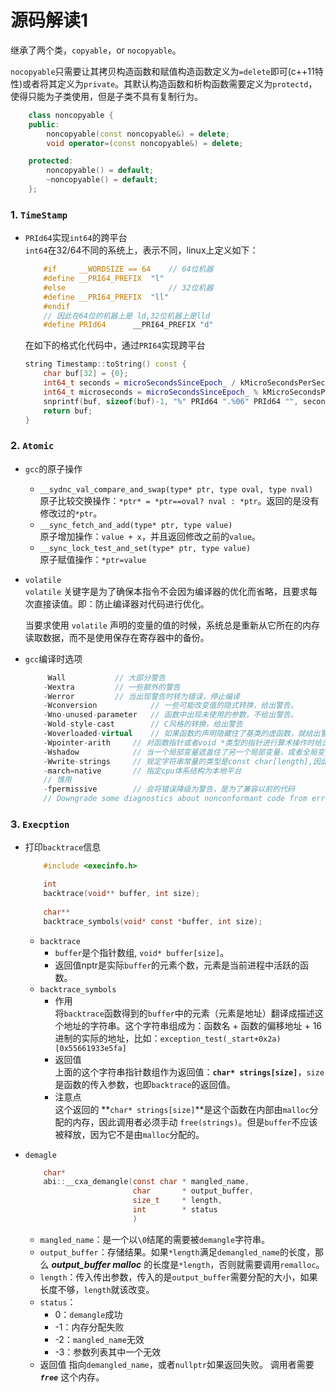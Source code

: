 # 源码解读1
继承了两个类，`copyable`，or `nocopyable`。  

`nocopyable`只需要让其拷贝构造函数和赋值构造函数定义为`=delete`即可(c++11特性)或者将其定义为`private`。其默认构造函数和析构函数需要定义为`protectd`，使得只能为子类使用，但是子类不具有复制行为。
```cpp
    class noncopyable {
    public:
        noncopyable(const noncopyable&) = delete;
        void operator=(const noncopyable&) = delete;

    protected:
        noncopyable() = default;
        ~noncopyable() = default;
    };
```
### 1. `TimeStamp`
+ `PRId64`实现`int64`的跨平台   
    `int64`在32/64不同的系统上，表示不同，linux上定义如下：
    ```cpp
        #if     __WORDSIZE == 64    // 64位机器 
        #define __PRI64_PREFIX	"l" 
        #else                       // 32位机器
        #define __PRI64_PREFIX	"ll"
        #endif
        // 因此在64位的机器上是 ld,32位机器上是lld
        #define PRId64		__PRI64_PREFIX "d"
    ```
    在如下的格式化代码中，通过`PRI64`实现跨平台
    ```cpp
    string Timestamp::toString() const {
        char buf[32] = {0};
        int64_t seconds = microSecondsSinceEpoch_ / kMicroSecondsPerSecond;   // 整数
        int64_t microseconds = microSecondsSinceEpoch_ % kMicroSecondsPerSecond;  // 余数
        snprintf(buf, sizeof(buf)-1, "%" PRId64 ".%06" PRId64 "", seconds, microseconds);
        return buf;
    }
    ```
### 2. `Atomic`
+ `gcc`的原子操作
    + `__sydnc_val_compare_and_swap(type* ptr, type oval, type nval)`    
    原子比较交换操作：`*ptr* = *ptr==oval? nval : *ptr`。返回的是没有修改过的`*ptr`。
    + `__sync_fetch_and_add(type* ptr, type value)`  
    原子增加操作：`value + x`，并且返回修改之前的`value`。
    + `__sync_lock_test_and_set(type* ptr, type value)`  
    原子赋值操作：`*ptr=value`
+ `volatile`  
  `volatile` 关键字是为了确保本指令不会因为编译器的优化而省略，且要求每次直接读值。即：防止编译器对代码进行优化。

  当要求使用 `volatile` 声明的变量的值的时候，系统总是重新从它所在的内存读取数据，而不是使用保存在寄存器中的备份。

+ `gcc`编译时选项
    ```cpp
         Wall			// 大部分警告 
        -Wextra			// 一些额外的警告
        -Werror			// 当出现警告时转为错误，停止编译
        -Wconversion		    // 一些可能改变值的隐式转换，给出警告。
        -Wno-unused-parameter	// 函数中出现未使用的参数，不给出警告。
        -Wold-style-cast		// C风格的转换，给出警告
        -Woverloaded-virtual	// 如果函数的声明隐藏住了基类的虚函数，就给出警告。
        -Wpointer-arith		// 对函数指针或者void *类型的指针进行算术操作时给出警告
        -Wshadow		    // 当一个局部变量遮盖住了另一个局部变量，或者全局变量时，给出警告。
        -Wwrite-strings		// 规定字符串常量的类型是const char[length],因此,把这样的地址复制给 non-const char *指针将产生警告.这些警告能够帮助你在编译期间发现企图写入字符串常量 的代码
        -march=native		// 指定cpu体系结构为本地平台
        // 慎用
        -fpermissive        // 会将错误降级为警告，是为了兼容以前的代码
        // Downgrade some diagnostics about nonconformant code from errors to warnings. Thus, using -fpermissive will allow some nonconforming code to compile.
    ```

### 3. `Execption`

+ 打印`backtrace`信息
    ```c
        #include <execinfo.h>

        int 
        backtrace(void** buffer, int size);
        
        char**
        backtrace_symbols(void* const *buffer, int size);
    ```
        
    + `backtrace`
        + `buffer`是个指针数组, `void* buffer[size]`。    
        + 返回值nptr是实际`buffer`的元素个数，元素是当前进程中活跃的函数。
    + `backtrace_symbols`
        + 作用  
        将`backtrace`函数得到的`buffer`中的元素（元素是地址）翻译成描述这个地址的字符串。这个字符串组成为：函数名 + 函数的偏移地址 + 16进制的实际的地址，比如：`exception_test(_start+0x2a) [0x55661933e5fa]`
        + 返回值  
        上面的这个字符串指针数组作为返回值：**`char* strings[size]`**，`size`是函数的传入参数，也即`backtrace`的返回值。 
        + 注意点    
        这个返回的 **`char* strings[size]`**是这个函数在内部由`malloc`分配的内存，因此调用者必须手动 `free(strings)`。但是`buffer`不应该被释放，因为它不是由`malloc`分配的。
+ `demagle`
    ```c
        char* 
        abi::__cxa_demangle(const char * mangled_name,
                            char       * output_buffer,
                            size_t     * length,
                            int 	   * status	 
                            )	   
     ```
    + `mangled_name`：是一个以`\0`结尾的需要被`demangle`字符串。
    + `output_buffer`：存储结果。如果`*length`满足`demangled_name`的长度，那么 ***output_buffer malloc*** 的长度是`*length`，否则就需要调用`remalloc`。
    + `length`：传入传出参数，传入的是`output_buffer`需要分配的大小，如果长度不够，`length`就该改变。
    + `status`：
        +  0：`demangle`成功
        + -1：内存分配失败
        + -2：`mangled_name`无效
        + -3：参数列表其中一个无效
    + 返回值
    指向`demangled_name`，或者`nullptr`如果返回失败。 调用者需要 ***`free`*** 这个内存。